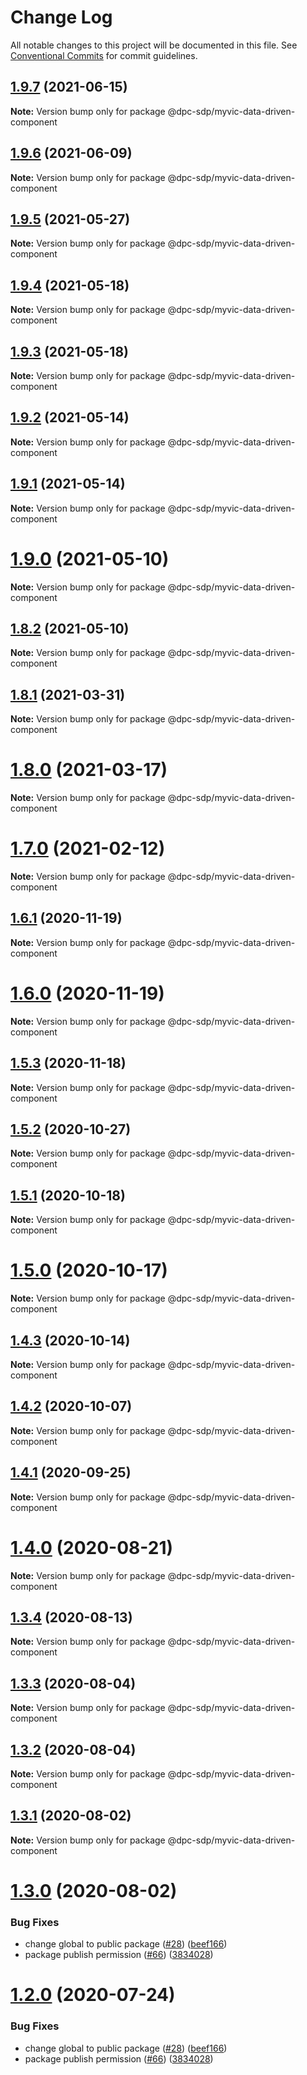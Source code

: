 # Change Log

All notable changes to this project will be documented in this file.
See [Conventional Commits](https://conventionalcommits.org) for commit guidelines.

## [1.9.7](https://github.com/dpc-sdp/myvictoria-vic-gov-au/tree/master/packages/data-driven-component/compare/v1.9.6...v1.9.7) (2021-06-15)

**Note:** Version bump only for package @dpc-sdp/myvic-data-driven-component






## [1.9.6](https://github.com/dpc-sdp/myvictoria-vic-gov-au/tree/master/packages/data-driven-component/compare/v1.9.5...v1.9.6) (2021-06-09)

**Note:** Version bump only for package @dpc-sdp/myvic-data-driven-component






## [1.9.5](https://github.com/dpc-sdp/myvictoria-vic-gov-au/tree/master/packages/data-driven-component/compare/v1.9.4...v1.9.5) (2021-05-27)

**Note:** Version bump only for package @dpc-sdp/myvic-data-driven-component





## [1.9.4](https://github.com/dpc-sdp/myvictoria-vic-gov-au/tree/master/packages/data-driven-component/compare/v1.9.3...v1.9.4) (2021-05-18)

**Note:** Version bump only for package @dpc-sdp/myvic-data-driven-component






## [1.9.3](https://github.com/dpc-sdp/myvictoria-vic-gov-au/tree/master/packages/data-driven-component/compare/v1.9.2...v1.9.3) (2021-05-18)

**Note:** Version bump only for package @dpc-sdp/myvic-data-driven-component






## [1.9.2](https://github.com/dpc-sdp/myvictoria-vic-gov-au/tree/master/packages/data-driven-component/compare/v1.9.0...v1.9.2) (2021-05-14)

**Note:** Version bump only for package @dpc-sdp/myvic-data-driven-component






## [1.9.1](https://github.com/dpc-sdp/myvictoria-vic-gov-au/tree/master/packages/data-driven-component/compare/v1.9.0...v1.9.1) (2021-05-14)

**Note:** Version bump only for package @dpc-sdp/myvic-data-driven-component






# [1.9.0](https://github.com/dpc-sdp/myvictoria-vic-gov-au/tree/master/packages/data-driven-component/compare/v1.8.2...v1.9.0) (2021-05-10)

**Note:** Version bump only for package @dpc-sdp/myvic-data-driven-component






## [1.8.2](https://github.com/dpc-sdp/myvictoria-vic-gov-au/tree/master/packages/data-driven-component/compare/v1.8.1...v1.8.2) (2021-05-10)

**Note:** Version bump only for package @dpc-sdp/myvic-data-driven-component






## [1.8.1](https://github.com/dpc-sdp/myvictoria-vic-gov-au/tree/master/packages/data-driven-component/compare/v1.8.0...v1.8.1) (2021-03-31)

**Note:** Version bump only for package @dpc-sdp/myvic-data-driven-component





# [1.8.0](https://github.com/dpc-sdp/myvictoria-vic-gov-au/tree/master/packages/data-driven-component/compare/v1.7.0...v1.8.0) (2021-03-17)

**Note:** Version bump only for package @dpc-sdp/myvic-data-driven-component






# [1.7.0](https://github.com/dpc-sdp/myvictoria-vic-gov-au/tree/master/packages/data-driven-component/compare/v1.6.1...v1.7.0) (2021-02-12)

**Note:** Version bump only for package @dpc-sdp/myvic-data-driven-component





## [1.6.1](https://github.com/dpc-sdp/myvictoria-vic-gov-au/tree/master/packages/data-driven-component/compare/v1.6.0...v1.6.1) (2020-11-19)

**Note:** Version bump only for package @dpc-sdp/myvic-data-driven-component





# [1.6.0](https://github.com/dpc-sdp/myvictoria-vic-gov-au/tree/master/packages/data-driven-component/compare/v1.5.3...v1.6.0) (2020-11-19)

**Note:** Version bump only for package @dpc-sdp/myvic-data-driven-component





## [1.5.3](https://github.com/dpc-sdp/myvictoria-vic-gov-au/tree/master/packages/data-driven-component/compare/v1.5.1...v1.5.3) (2020-11-18)

**Note:** Version bump only for package @dpc-sdp/myvic-data-driven-component





## [1.5.2](https://github.com/dpc-sdp/myvictoria-vic-gov-au/tree/master/packages/data-driven-component/compare/v1.5.1...v1.5.2) (2020-10-27)

**Note:** Version bump only for package @dpc-sdp/myvic-data-driven-component





## [1.5.1](https://github.com/dpc-sdp/myvictoria-vic-gov-au/tree/master/packages/data-driven-component/compare/v1.5.0...v1.5.1) (2020-10-18)

**Note:** Version bump only for package @dpc-sdp/myvic-data-driven-component





# [1.5.0](https://github.com/dpc-sdp/myvictoria-vic-gov-au/tree/master/packages/data-driven-component/compare/v1.4.2...v1.5.0) (2020-10-17)

**Note:** Version bump only for package @dpc-sdp/myvic-data-driven-component





## [1.4.3](https://github.com/dpc-sdp/myvictoria-vic-gov-au/tree/master/packages/data-driven-component/compare/v1.4.2...v1.4.3) (2020-10-14)

**Note:** Version bump only for package @dpc-sdp/myvic-data-driven-component





## [1.4.2](https://github.com/dpc-sdp/myvictoria-vic-gov-au/tree/master/packages/data-driven-component/compare/v1.4.0...v1.4.2) (2020-10-07)

**Note:** Version bump only for package @dpc-sdp/myvic-data-driven-component





## [1.4.1](https://github.com/dpc-sdp/myvictoria-vic-gov-au/tree/master/packages/data-driven-component/compare/v1.4.0...v1.4.1) (2020-09-25)

**Note:** Version bump only for package @dpc-sdp/myvic-data-driven-component






# [1.4.0](https://github.com/dpc-sdp/myvictoria-vic-gov-au/tree/master/packages/data-driven-component/compare/v1.3.4...v1.4.0) (2020-08-21)

**Note:** Version bump only for package @dpc-sdp/myvic-data-driven-component






## [1.3.4](https://github.com/dpc-sdp/myvictoria-vic-gov-au/tree/master/packages/data-driven-component/compare/v1.3.3...v1.3.4) (2020-08-13)

**Note:** Version bump only for package @dpc-sdp/myvic-data-driven-component






## [1.3.3](https://github.com/dpc-sdp/myvictoria-vic-gov-au/tree/master/packages/data-driven-component/compare/v1.3.2...v1.3.3) (2020-08-04)

**Note:** Version bump only for package @dpc-sdp/myvic-data-driven-component





## [1.3.2](https://github.com/dpc-sdp/myvictoria-vic-gov-au/tree/master/packages/data-driven-component/compare/v1.3.1...v1.3.2) (2020-08-04)

**Note:** Version bump only for package @dpc-sdp/myvic-data-driven-component





## [1.3.1](https://github.com/dpc-sdp/myvictoria-vic-gov-au/tree/master/packages/data-driven-component/compare/v1.3.0...v1.3.1) (2020-08-02)

**Note:** Version bump only for package @dpc-sdp/myvic-data-driven-component





# [1.3.0](https://github.com/dpc-sdp/myvictoria-vic-gov-au/tree/master/packages/data-driven-component/compare/v1.1.3...v1.3.0) (2020-08-02)


### Bug Fixes

* change global to public package ([#28](https://github.com/dpc-sdp/myvictoria-vic-gov-au/tree/master/packages/data-driven-component/issues/28)) ([beef166](https://github.com/dpc-sdp/myvictoria-vic-gov-au/tree/master/packages/data-driven-component/commit/beef166e362f9ee39da93661dc820ee555bf8f9a))
* package publish permission ([#66](https://github.com/dpc-sdp/myvictoria-vic-gov-au/tree/master/packages/data-driven-component/issues/66)) ([3834028](https://github.com/dpc-sdp/myvictoria-vic-gov-au/tree/master/packages/data-driven-component/commit/38340282f6ecb026619cd699635f134be50a6f01))





# [1.2.0](https://github.com/dpc-sdp/myvictoria-vic-gov-au/tree/master/packages/data-driven-component/compare/v1.1.3...v1.2.0) (2020-07-24)


### Bug Fixes

* change global to public package ([#28](https://github.com/dpc-sdp/myvictoria-vic-gov-au/tree/master/packages/data-driven-component/issues/28)) ([beef166](https://github.com/dpc-sdp/myvictoria-vic-gov-au/tree/master/packages/data-driven-component/commit/beef166e362f9ee39da93661dc820ee555bf8f9a))
* package publish permission ([#66](https://github.com/dpc-sdp/myvictoria-vic-gov-au/tree/master/packages/data-driven-component/issues/66)) ([3834028](https://github.com/dpc-sdp/myvictoria-vic-gov-au/tree/master/packages/data-driven-component/commit/38340282f6ecb026619cd699635f134be50a6f01))
